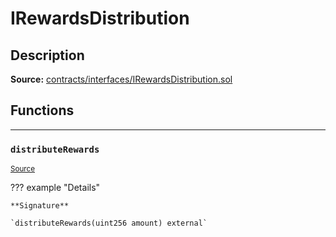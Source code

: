 # IRewardsDistribution

## Description


**Source:** [contracts/interfaces/IRewardsDistribution.sol](https://github.com/Synthetixio/synthetix/tree/develop/contracts/interfaces/IRewardsDistribution.sol)

## Functions


---
### `distributeRewards`

<sub>[Source](https://github.com/Synthetixio/synthetix/tree/develop/contracts/interfaces/IRewardsDistribution.sol#L6)</sub>



??? example "Details"

    **Signature**

    `distributeRewards(uint256 amount) external`

